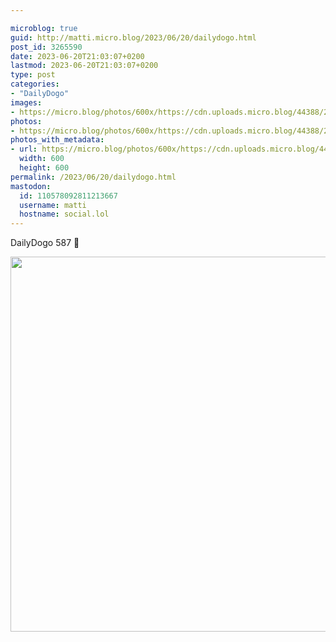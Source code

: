 ```yaml
---

microblog: true
guid: http://matti.micro.blog/2023/06/20/dailydogo.html
post_id: 3265590
date: 2023-06-20T21:03:07+0200
lastmod: 2023-06-20T21:03:07+0200
type: post
categories:
- "DailyDogo"
images:
- https://micro.blog/photos/600x/https://cdn.uploads.micro.blog/44388/2023/0c75a9b2784d483b8a72512aa4851221.jpg
photos:
- https://micro.blog/photos/600x/https://cdn.uploads.micro.blog/44388/2023/0c75a9b2784d483b8a72512aa4851221.jpg
photos_with_metadata:
- url: https://micro.blog/photos/600x/https://cdn.uploads.micro.blog/44388/2023/0c75a9b2784d483b8a72512aa4851221.jpg
  width: 600
  height: 600
permalink: /2023/06/20/dailydogo.html
mastodon:
  id: 110578092811213667
  username: matti
  hostname: social.lol
---
```

DailyDogo 587 🐶

<img src="/media/uploads/2023/0c75a9b2784d483b8a72512aa4851221.jpg" width="600" height="600" alt="" />
